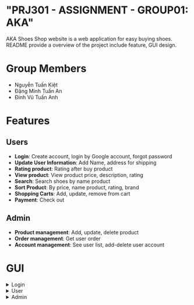 # "PRJ301 - ASSIGNMENT - GROUP01: AKA" 
AKA Shoes Shop website is a web application for easy buying shoes. README provide a overview of the project include feature, GUI design.

# Group Members
- Nguyễn Tuấn Kiệt
- Đặng Minh Tuấn An
- Đinh Vũ Tuấn Anh

# Features

## Users
- **Login**: Create account, login by Google account, forgot password
- **Update User Information**: Add Name, address for shipping
- **Rating product**: Rating after buy product
- **View product**: View product price, description, rating
- **Search**: Search shoes by name product
- **Sort Product**: By price, name product, rating, brand
- **Shopping Carts**: Add, update, remove from cart
- **Payment**: Check out

## Admin 
- **Product management**: Add, update, delete product
- **Order management**: Get user order
- **Account management**: See user list, add-delete user account

# GUI
<details>
<summary>Login</summary>

![LoginPage](/GUI/Login.png)
</details>

<details>
<summary>User</summary>

**Home Page**

![HomePage](/GUI/Homepage.png)

**Product Page**

![ProductPage](/GUI/ProductPage.png) 

**Product Detail**

![ProductDetail](/GUI/ProductDetail.png) 

**Shopping Cart**

![ShoppingCart](/GUI/ShoppingCart.png)

**Check Out**

![CheckOut](/GUI/CheckOut.png) 
</details>

<details>
<summary>Admin</summary>

**Product Manager**

![ProductManager](/GUI/ProductManager.png)

**Add Product**

![AddProduct](/GUI/AddProduct.png)

**Order Manager**

![OrderManager](/GUI/OrderManager.png)

**Catagories Manager**

![CatagoriesManager](/GUI/CatagoriesManager.png)

**Catagories Detail**

![CatagoriesDetail](/GUI/CatagoriesDetail.png)

**Customer Manager**

![CustomerManager](/GUI/CustomerManager.png)

**Customer Detail**

![CustomerDetail](/GUI/CustomerDetail.png)
<details>
<summary>ConfirmBox</summary>

![ConfirmBox](/GUI/ConfirmBox.png)
</details>
</details>